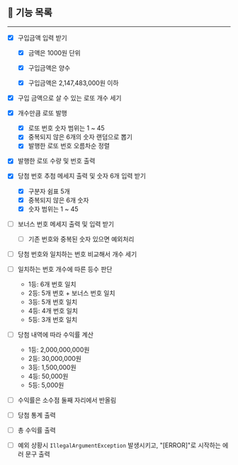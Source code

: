 ## 💸 기능 목록

---
- [x] 구입금액 입력 받기
  - [x] 금액은 1000원 단위
  - [x] 구입금액은 양수 
  - [x] 구입금액은 2,147,483,000원 이하


- [x] 구입 금액으로 살 수 있는 로또 개수 세기
- [x] 개수만큼 로또 발행
  - [x] 로또 번호 숫자 범위는 1 ~ 45
  - [x] 중복되지 않은 6개의 숫자 랜덤으로 뽑기
  - [x] 발행한 로또 번호 오름차순 정렬
- [x] 발행한 로또 수량 및 번호 출력


- [x] 당첨 번호 추첨 메세지 출력 및 숫자 6개 입력 받기
  - [x] 구분자 쉼표 5개
  - [x] 중복되지 않은 6개 숫자
  - [x] 숫자 범위는 1 ~ 45
- [ ] 보너스 번호 메세지 출력 및 입력 받기
  - [ ] 기존 번호와 중복된 숫자 있으면 예외처리


- [ ] 당첨 번호와 일치하는 번호 비교해서 개수 세기
- [ ] 일치하는 번호 개수에 따른 등수 판단
  - 1등: 6개 번호 일치
  - 2등: 5개 번호 + 보너스 번호 일치
  - 3등: 5개 번호 일치
  - 4등: 4개 번호 일치 
  - 5등: 3개 번호 일치


- [ ] 당첨 내역에 따라 수익률 계산
  - 1등: 2,000,000,000원
  - 2등: 30,000,000원
  - 3등: 1,500,000원
  - 4등: 50,000원
  - 5등: 5,000원
- [ ] 수익률은 소수점 둘째 자리에서 반올림


- [ ] 당첨 통계 출력
- [ ] 총 수익률 출력
- [ ] 예외 상황시 `IllegalArgumentException` 발생시키고, "[ERROR]"로 시작하는 에러 문구 출력